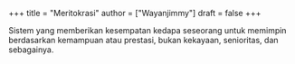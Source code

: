 +++
title = "Meritokrasi"
author = ["Wayanjimmy"]
draft = false
+++

Sistem yang memberikan kesempatan kedapa seseorang untuk memimpin berdasarkan kemampuan atau prestasi, bukan kekayaan, senioritas, dan sebagainya.
